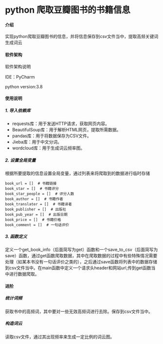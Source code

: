 # python 爬取豆瓣图书的书籍信息

#### 介绍
实现python爬取豆瓣图书的信息，并将信息保存到csv文件当中，提取高频关键词生成词云

#### 软件架构
软件架构说明

IDE：PyCharm

python version:3.8



#### 使用说明

##### 1. 导入依赖库
- requests库：用于发送HTTP请求，获取网页内容。
- BeautifulSoup库：用于解析HTML网页，提取所需数据。
- pandas库：用于将数据保存为CSV文件。
- Jieba库：用于中文分词。
- wordcloud库：用于生成词云频率图。


##### 2. 设置全局变量

根据所要提取的信息设置全局变量，通过列表来将爬取到的数据进行临时存储
``` book_name = []  # 书名
book_url = []  # 书籍链接
book_star = []  # 书籍评分
book_star_people = []  # 评分人数
book_author = []  # 书籍作者
book_translater = []  # 书籍译者
book_publisher = []  # 出版社
book_pub_year = []  # 出版日期
book_price = []  # 书籍价格
book_comment = []  # 一句话评价
```
##### 3.  函数定义
定义一个get_book_info（后面简写为get）函数和一个save_to_csv（后面简写为save）函数，通过get函数爬取数据，其中在爬取数据的过程中有些特殊情况需要处理（如某本书没有一句话评价之类的），之后通过save函数将列表中的数据存储到csv文件当中。在main函数中定义一个请求头header和网站url,传到get函数当中进行数据爬取。



#### 进阶
##### 统计词频
获取书中的高频词，其中要对一些无效高频词进行去除。保存到csv文件当中。
##### 构造词云
读取csv文件，通过其出现频率来生成一定比例的词云图。



